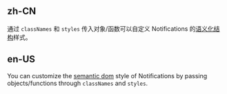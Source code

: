 ## zh-CN

通过 `classNames` 和 `styles` 传入对象/函数可以自定义 Notifications 的[语义化结构](#semantic-dom)样式。

## en-US

You can customize the [semantic dom](#semantic-dom) style of Notifications by passing objects/functions through `classNames` and `styles`.
